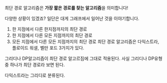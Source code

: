 최단 경로 알고리즘은 **가장 짧은 경로를 찾는 알고리즘**을 의미합니다!

다양한 상황이 있겠죠? 일단은 대게 그래프에서 일어난 것을 이야기합니다.

1. 한 지점에서 다른 한지점까지의 최단 경로
2. 한 지점에서 다른 모든 지점까지의 최단 경로
3. 모든 지점에서 다른 모든 지점까지의 최단 경로
최단 경로 알고리즘은 다익스트라, 플로이드 워셜, 벨만 포드 3가지가 있다.

그리디나 DP알고리즘이 최단 경로 알고르짐에 그대로 적용된다. 
사실 그리디나 DP유형중 하나가 최단 경로라 보면 된다.

다익스트라는 그리디로 분류된다.

